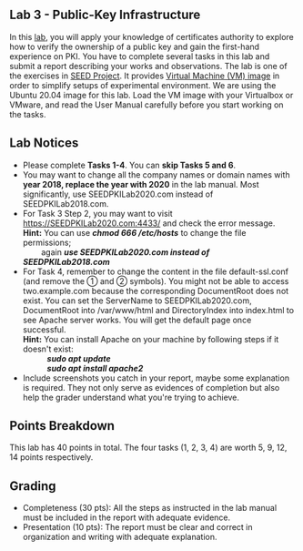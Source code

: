 ## Lab 3 - Public-Key Infrastructure
In this [lab](https://seedsecuritylabs.org/Labs_16.04/PDF/Crypto_PKI.pdf), you will apply your knowledge of certificates authority to explore how to verify the ownership of a public key and gain the first-hand experience on PKI. You have to complete several tasks in this lab and submit a report describing your works and observations. The lab is one of the exercises in [SEED Project](https://seedsecuritylabs.org/index.html). It provides [Virtual Machine (VM) image](https://seedsecuritylabs.org/labsetup.html) in order to simplify setups of experimental environment. We are using the Ubuntu 20.04 image for this lab. Load the VM image with your Virtualbox or VMware, and read the User Manual carefully before you start working on the tasks.

## Lab Notices
* Please complete **Tasks 1-4**. You can **skip Tasks 5 and 6**.
* You may want to change all the company names or domain names with **year 2018, replace the year with 2020** in the lab manual. Most significantly, use SEEDPKILab2020.com instead of SEEDPKILab2018.com.
* For Task 3 Step 2, you may want to visit https://SEEDPKILab2020.com:4433/ and check the error message.
<br>**Hint:** You can use ***chmod 666 /etc/hosts*** to change the file permissions; 
<br>&emsp;&emsp; again ***use SEEDPKILab2020.com instead of SEEDPKILab2018.com***
* For Task 4, remember to change the content in the file default-ssl.conf (and remove the ➀ and ➁ symbols). You might not be able to access two.example.com because the corresponding DocumentRoot does not exist. You can set the ServerName to SEEDPKILab2020.com, DocumentRoot into /var/www/html and DirectoryIndex into index.html to see Apache server works. You will get the default page once successful.
<br> **Hint:** You can install Apache on your machine by following steps if it doesn't exist:
<br>&emsp;&emsp;&emsp;***sudo apt update***
<br>&emsp;&emsp;&emsp;***sudo apt install apache2***
* Include screenshots you catch in your report, maybe some explanation is required. They not only serve as evidences of completion but also help the grader understand what you're trying to achieve.

## Points Breakdown
This lab has 40 points in total. The four tasks (1, 2, 3, 4) are worth 5, 9, 12, 14 points respectively.

## Grading
* Completeness (30 pts): All the steps as instructed in the lab manual must be included in the report with adequate evidence.
* Presentation (10 pts): The report must be clear and correct in organization and writing with adequate explanation.
